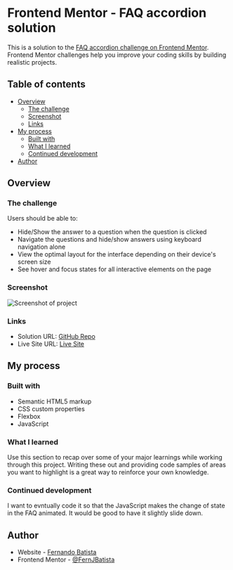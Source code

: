 # Frontend Mentor - FAQ accordion solution

This is a solution to the [FAQ accordion challenge on Frontend Mentor](https://www.frontendmentor.io/challenges/faq-accordion-wyfFdeBwBz). Frontend Mentor challenges help you improve your coding skills by building realistic projects.

## Table of contents

- [Overview](#overview)
  - [The challenge](#the-challenge)
  - [Screenshot](#screenshot)
  - [Links](#links)
- [My process](#my-process)
  - [Built with](#built-with)
  - [What I learned](#what-i-learned)
  - [Continued development](#continued-development)
- [Author](#author)

## Overview

### The challenge

Users should be able to:

- Hide/Show the answer to a question when the question is clicked
- Navigate the questions and hide/show answers using keyboard navigation alone
- View the optimal layout for the interface depending on their device's screen size
- See hover and focus states for all interactive elements on the page

### Screenshot

![Screenshot of project](./screenshot.jpg)

### Links

- Solution URL: [GitHub Repo](https://github.com/FernJBatista/FAQ_Accordeon)
- Live Site URL: [Live Site](https://fernjbatista.github.io/FAQ_Accordeon/)

## My process

### Built with

- Semantic HTML5 markup
- CSS custom properties
- Flexbox
- JavaScript

### What I learned

Use this section to recap over some of your major learnings while working through this project. Writing these out and providing code samples of areas you want to highlight is a great way to reinforce your own knowledge.

### Continued development

I want to  evntually code it so that the JavaScript makes the change of state in the FAQ animated. It would be good to have it slightly slide down.

## Author

- Website - [Fernando Batista](https://www.fernando-batista.webflow.io)
- Frontend Mentor - [@FernJBatista](https://www.frontendmentor.io/profile/FernJBatista)